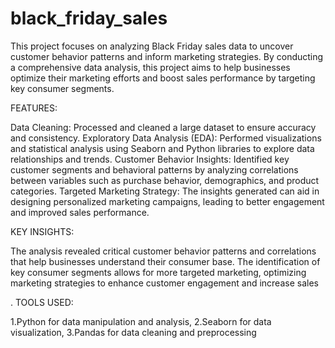 # black_friday_sales
This project focuses on analyzing Black Friday sales data to uncover customer behavior patterns and inform marketing strategies. By conducting a comprehensive data analysis, this project aims to help businesses optimize their marketing efforts and boost sales performance by targeting key consumer segments.

FEATURES:


Data Cleaning: Processed and cleaned a large dataset to ensure accuracy and consistency.
Exploratory Data Analysis (EDA): Performed visualizations and statistical analysis using Seaborn and Python libraries to explore data relationships and trends.
Customer Behavior Insights: Identified key customer segments and behavioral patterns by analyzing correlations between variables such as purchase behavior, demographics, and product categories.
Targeted Marketing Strategy: The insights generated can aid in designing personalized marketing campaigns, leading to better engagement and improved sales performance.

KEY INSIGHTS:


The analysis revealed critical customer behavior patterns and correlations that help businesses understand their consumer base.
The identification of key consumer segments allows for more targeted marketing, optimizing marketing strategies to enhance customer engagement and increase sales

.
TOOLS USED:

1.Python for data manipulation and analysis,
2.Seaborn for data visualization,
3.Pandas for data cleaning and preprocessing
